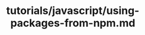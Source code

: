 ---
title: tutorials/javascript/using-packages-from-npm.md
showAuthorInfo: false
redirect_path: https://kotlinlang.org/docs/using-packages-from-npm.html
---